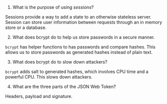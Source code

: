 <!-- Answers to the Short Answer Essay Questions go here -->

1. What is the purpose of using _sessions_?

Sessions provide a way to add a state to an otherwise stateless server. Session can store user information between requests through an in memory store or a database.

2. What does bcrypt do to help us store passwords in a secure manner.

`bcrypt` has helper functions to has passwords and compare hashes. This allows us to store passwords as generated hashes instead of plain text.

3. What does bcrypt do to slow down attackers?

`bcrypt` adds salt to generated hashes, which involves CPU time and a powerful CPU. This slows down attackers.

4. What are the three parts of the JSON Web Token?

Headers, payload and signature.
